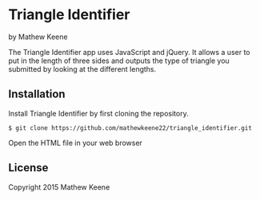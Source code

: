 Triangle Identifier
=============

by Mathew Keene

The Triangle Identifier app uses JavaScript and jQuery. It allows a user to put in the length of three sides
and outputs the type of triangle you submitted by looking at the different lengths.


Installation
------------

Install Triangle Identifier by first cloning the repository.  
```
$ git clone https://github.com/mathewkeene22/triangle_identifier.git
```
Open the HTML file in your web browser

License
-------

Copyright 2015 Mathew Keene 
